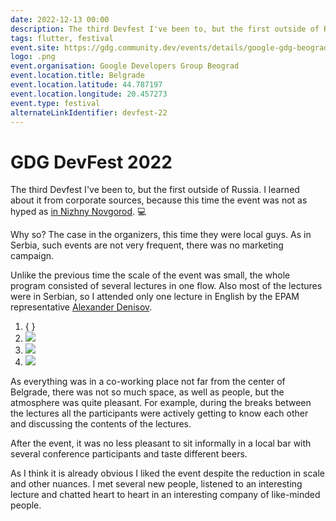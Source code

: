 ```yaml
---
date: 2022-12-13 00:00
description: The third Devfest I've been to, but the first outside of Russia. I learned about it from corporate sources, because this time the event was not as hyped as [in Nizhny Novgorod](https://coolone.ru/events/devfest-19/). 💻
tags: flutter, festival
event.site: https://gdg.community.dev/events/details/google-gdg-beograd-presents-devfest-22/
logo: .png
event.organisation: Google Developers Group Beograd
event.location.title: Belgrade
event.location.latitude: 44.787197
event.location.longitude: 20.457273
event.type: festival
alternateLinkIdentifier: devfest-22
---
```

# GDG DevFest 2022

The third Devfest I've been to, but the first outside of Russia. I learned about it from corporate sources, because this time the event was not as hyped as [in Nizhny Novgorod](https://coolone.ru/events/devfest-19/). 💻

Why so? The case in the organizers, this time they were local guys. As in Serbia, such events are not very frequent, there was no marketing campaign.

Unlike the previous time the scale of the event was small, the whole program consisted of several lectures in one flow. Also most of the lectures were in Serbian, so I attended only one lecture in English by the EPAM representative [Alexander Denisov](https://www.linkedin.com/in/aleks-denisov/).


1. { }
2. ![ ](1.jpg)
3. ![ ](2.jpg)
4. ![ ](3.jpg)


As everything was in a co-working place not far from the center of Belgrade, there was not so much space, as well as people, but the atmosphere was quite pleasant. For example, during the breaks between the lectures all the participants were actively getting to know each other and discussing the contents of the lectures.

After the event, it was no less pleasant to sit informally in a local bar with several conference participants and taste different beers.

As I think it is already obvious I liked the event despite the reduction in scale and other nuances. I met several new people, listened to an interesting lecture and chatted heart to heart in an interesting company of like-minded people.
